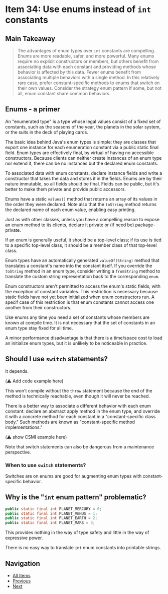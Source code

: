 # Item 34: Use enums instead of `int` constants

## Main Takeaway

> The advantages of enum types over `int` constants are compelling. Enums are more readable, safer, and more powerful. Many enums require no explicit constructors or members, but others benefit from associating data with each constant and providing methods whose behavior is affected by this data. Fewer enums benefit from associating multiple behaviors with a single method. In this relatively rare case, prefer constant-specific methods to enums that switch on their own values. Consider the strategy enum pattern if some, but not all, enum constant share common behaviors.

## Enums - a primer

An "enumerated type" is a type whose legal values consist of a fixed set of constants, such as the seasons of the year, the planets in the solar system, or the suits in the deck of playing cards.

The basic idea behind Java's enum types is simple: they are classes that export one instance for each enumeration constant via a public static final field. Enum types are effectively final, by virtual of having no accessible constructors. Because clients can neither create instances of an enum type nor extend it, there can be no instances but the declared enum constants.

To associated data with enum constants, declare instance fields and write a constructor that takes the data and stores it in the fields. Enums are by their nature immutable, so all fields should be final. Fields can be public, but it's better to make them private and provide public accessors.

Enums have a static `values()` method that returns an array of its values in the order they were declared. Note also that the `toString` method returns the declared name of each enum value, enabling easy printing.

Just as with other classes, unless you have a compelling reason to expose an enum method to its clients, declare it private or (if need be) package-private.

If an enum is generally useful, it should be a top-level class; if its use is tied to a specific top-level class, it should be a member class of that top-level class.

Enum types have an automatically generated `valueOf(String)` method that translates a constant's name into the constant itself. If you override the `toString` method in an enum type, consider writing a `fromString` method to translate the custom string representation back to the corresponding `enum`.

Enum constructors aren't permitted to access the enum's static fields, with the exception of constant variables. This restriction is necessary because static fields have not yet been initialized when enum constructors run. A specif case of this restriction is that enum constants cannot access one another from their constructors.

Use enums any time you need a set of constants whose members are known at compile time. It is not necessary that the set of constants in an enum type stay fixed for all time.

A minor performance disadvantage is that there is a time/space cost to load an initialize enum types, but it is unlikely to be noticeable in practice.

## Should I use `switch` statements?

It depends.

(:warning: Add code example here)

This won't compile without the `throw` statement because the end of the method is technically reachable, even though it will never be reached.

There is a better way to associate a different behavior with each enum constant: declare an abstract apply method in the enum type, and override it with a concrete method for each constant in a "constant-specific class body." Such methods are known as "constant-specific method implementations."

(:warning: show CSMI example here)

Note that switch statements can also be dangerous from a maintenance perspective.

### When to use `switch` statements?

Switches are on enums are good for augmenting enum types with constant-specific behavior.

## Why is the  "`int` enum pattern" problematic?

```java
public static final int PLANET_MERCURY = 0;
public static final int PLANET_VENUS = 1;
public static final int PLANET_EARTH = 2;
public static final int PLANET_MARS = 3;
```

This provides nothing in the way of type safety and little in the way of expressive power.

There is no easy way to translate `int` enum constants into printable strings.

## Navigation

- [All Items](../README.md#items)
- [Previous](./item-33-consider-typesafe-heterogeneous-containers.md)
- [Next](./item-35-use-instance-fields-instead-of-ordinals.md)
